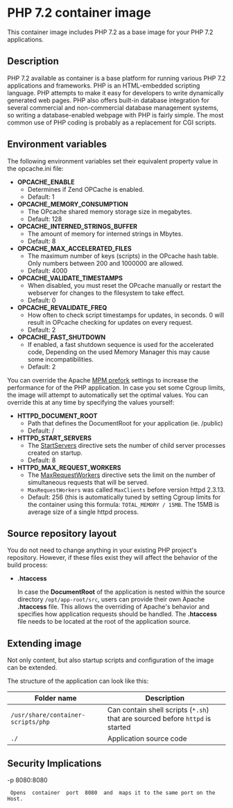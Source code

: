PHP 7.2 container image
================

This container image includes PHP 7.2 as a base image for your PHP 7.2 applications.

Description
-----------

PHP 7.2 available as container is a base platform for
running various PHP 7.2 applications and frameworks.
PHP is an HTML-embedded scripting language. PHP attempts to make it easy for developers 
to write dynamically generated web pages. PHP also offers built-in database integration 
for several commercial and non-commercial database management systems, so writing 
a database-enabled webpage with PHP is fairly simple. The most common use of PHP coding 
is probably as a replacement for CGI scripts.

Environment variables
---------------------

The following environment variables set their equivalent property value in the opcache.ini file:
* **OPCACHE_ENABLE**
  * Determines if Zend OPCache is enabled.
  * Default: 1
* **OPCACHE_MEMORY_CONSUMPTION**
  * The OPcache shared memory storage size in megabytes.
  * Default: 128
* **OPCACHE_INTERNED_STRINGS_BUFFER**
  * The amount of memory for interned strings in Mbytes.
  * Default: 8  
* **OPCACHE_MAX_ACCELERATED_FILES**
  * The maximum number of keys (scripts) in the OPcache hash table. Only numbers between 200 and 1000000 are allowed.
  * Default: 4000
* **OPCACHE_VALIDATE_TIMESTAMPS**
  * When disabled, you must reset the OPcache manually or restart the webserver for changes to the filesystem to take effect.
  * Default: 0  
* **OPCACHE_REVALIDATE_FREQ**
  * How often to check script timestamps for updates, in seconds. 0 will result in OPcache checking for updates on every request.
  * Default: 2
* **OPCACHE_FAST_SHUTDOWN**
  * If enabled, a fast shutdown sequence is used for the accelerated code, Depending on the used Memory Manager this may cause some incompatibilities.
  * Default: 2  

You can override the Apache [MPM prefork](https://httpd.apache.org/docs/2.4/mod/mpm_common.html)
settings to increase the performance for of the PHP application. In case you set
some Cgroup limits, the image will attempt to automatically set the
optimal values. You can override this at any time by specifying the values
yourself:
* **HTTPD_DOCUMENT_ROOT**
  * Path that defines the DocumentRoot for your application (ie. /public)
  * Default: /
* **HTTPD_START_SERVERS**
  * The [StartServers](https://httpd.apache.org/docs/2.4/mod/mpm_common.html#startservers)
    directive sets the number of child server processes created on startup.
  * Default: 8
* **HTTPD_MAX_REQUEST_WORKERS**
  * The [MaxRequestWorkers](https://httpd.apache.org/docs/2.4/mod/mpm_common.html#maxrequestworkers)
    directive sets the limit on the number of simultaneous requests that will be served.
  * `MaxRequestWorkers` was called `MaxClients` before version httpd 2.3.13.
  * Default: 256 (this is automatically tuned by setting Cgroup limits for the container using this formula:
    `TOTAL_MEMORY / 15MB`. The 15MB is average size of a single httpd process.


Source repository layout
------------------------

You do not need to change anything in your existing PHP project's repository.
However, if these files exist they will affect the behavior of the build process:

* **.htaccess**

  In case the **DocumentRoot** of the application is nested within the source directory `/opt/app-root/src`,
  users can provide their own Apache **.htaccess** file.  This allows the overriding of Apache's behavior and
  specifies how application requests should be handled. The **.htaccess** file needs to be located at the root
  of the application source.


Extending image
---------------
Not only content, but also startup scripts and configuration of the image can
be extended.

The structure of the application can look like this:

| Folder name       | Description                |
|-------------------|----------------------------|
| `/usr/share/container-scripts/php`| Can contain shell scripts (`*.sh`) that are sourced before `httpd` is started|
| `./`              | Application source code |


Security Implications
---------------------

-p 8080:8080

     Opens  container  port  8080  and  maps it to the same port on the Host.